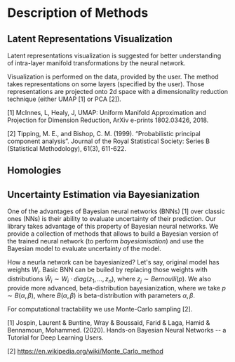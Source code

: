 # Description of Methods

## Latent Representations Visualization
Latent representations visualization is suggested for better understanding of intra-layer manifold transformations by the neural network.

Visualization is performed on the data, provided by the user. The method takes representations on some layers (specified by the user). Those representations are projected onto 2d space with a dimensionality reduction technique (either UMAP [1] or PCA [2]).

[1] McInnes, L, Healy, J, UMAP: Uniform Manifold Approximation and Projection for Dimension Reduction, ArXiv e-prints 1802.03426, 2018.

[2] Tipping, M. E., and Bishop, C. M. (1999). “Probabilistic principal component analysis”. Journal of the Royal Statistical Society: Series B (Statistical Methodology), 61(3), 611-622.

## Homologies

## Uncertainty Estimation via Bayesianization
One of the advantages of Bayesian neural networks (BNNs) [1] over classic ones (NNs) is their ability to evaluate uncertainty of their prediction. Our library takes advantage of this property of Bayesian neural networks. We provide a collection of methods that allows to build a Bayesian version of the trained neural network (to perform _bayesianisation_) and use the Bayesian model to evaluate uncertainty of the model.

How a neurla network can be bayesianized? Let's say, original model has weights $W_i$. Basic BNN can be builed by replacing those weights with distributions $\hat{W}_i \sim W_i \cdot diag(z_1,...,z_n)$, where $z_j \sim Bernoulli(p)$. We also provide more advanced, beta-distribution bayesianization, where we take $p \sim B(\alpha, \beta)$, where $B(\alpha, \beta)$ is beta-distribution with parameters $\alpha, \beta$.

For computational tractability we use Monte-Carlo sampling [2].

[1] Jospin, Laurent & Buntine, Wray & Boussaid, Farid & Laga, Hamid & Bennamoun, Mohammed. (2020). Hands-on Bayesian Neural Networks -- a Tutorial for Deep Learning Users. 

[2] https://en.wikipedia.org/wiki/Monte_Carlo_method